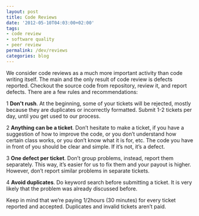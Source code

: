 ```yaml
---
layout: post
title: Code Reviews
date: '2012-05-10T04:03:00+02:00'
tags:
- code review
- software quality
- peer review
permalink: /dev/reviews
categories: blog
---
```


We consider code reviews as a much more important activity than code writing
itself. The main and the only result of code review is defects reported.
Checkout the source code from repository, review it, and report defects. There
are a few rules and recommendations:

<span class="step">1</span>  **Don't rush**. At the beginning, some of your
tickets will be rejected, mostly because they are duplicates or incorrectly
formatted. Submit 1-2 tickets per day, until you get used to our process.

<span class="step">2</span> **Anything can be a ticket**.  Don’t hesitate to
make a ticket, if you have a suggestion of how to improve the code, or you don’t
understand how certain class works, or you don’t know what it is for, etc. The
code you have in front of you should be clear and simple. If it’s not, it’s a
defect.

<span class="step">3</span>  **One defect per ticket**. Don’t group problems,
instead, report them separately. This way, it’s easier for us to fix them and
your payout is higher. However, don’t report similar problems in separate
tickets.

<span class="step">4</span>  **Avoid duplicates**. Do keyword search before
submitting a ticket. It is very likely that the problem was already discussed
before.

Keep in mind that we’re paying 1/2hours (30 minutes) for every ticket reported
and accepted. Duplicates and invalid tickets aren’t paid.
